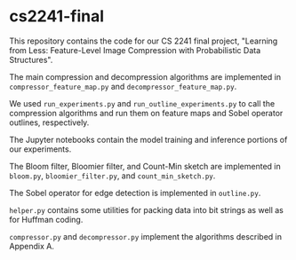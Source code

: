 # cs2241-final

This repository contains the code for our CS 2241 final project, "Learning from Less: Feature-Level Image Compression with Probabilistic Data Structures".

The main compression and decompression algorithms are implemented in `compressor_feature_map.py` and `decompressor_feature_map.py`.

We used `run_experiments.py` and `run_outline_experiments.py` to call the compression algorithms and run them on feature maps and Sobel operator outlines, respectively.

The Jupyter notebooks contain the model training and inference portions of our experiments.

The Bloom filter, Bloomier filter, and Count-Min sketch are implemented in `bloom.py`, `bloomier_filter.py`, and `count_min_sketch.py`.

The Sobel operator for edge detection is implemented in `outline.py`.

`helper.py` contains some utilities for packing data into bit strings as well as for Huffman coding.

`compressor.py` and `decompressor.py` implement the algorithms described in Appendix A.
